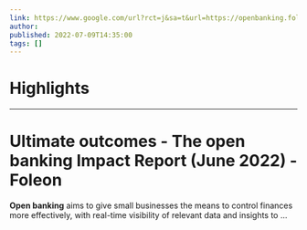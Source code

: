 ```yaml
---
link: https://www.google.com/url?rct=j&sa=t&url=https://openbanking.foleon.com/live-publications/the-open-banking-impact-report-june-2022/ultimate-outcomes&ct=ga&cd=CAIyHzVmNjkxZDEzNTU2NWU1MTc6Y29tLmJyOnB0OkJSOkw&usg=AOvVaw3BH0YqcOrzjkpf0b8Vm0ML
author:  
published: 2022-07-09T14:35:00
tags: []
---
```

# Highlights


---
# Ultimate outcomes - The <b>open banking</b> Impact Report (June 2022) - Foleon
**Open banking** aims to give small businesses the means to control finances more effectively, with real-time visibility of relevant data and insights to ...